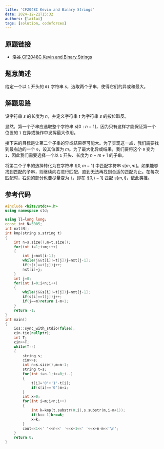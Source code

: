 ```yaml
---
title: 'CF2048C Kevin and Binary Strings'
date: 2024-12-21T15:32
authors: [lailai]
tags: [solution, codeforces]
---
```


## 原题链接

- [洛谷 CF2048C Kevin and Binary Strings](https://www.luogu.com.cn/problem/CF2048C)

<!-- truncate -->

## 题意简述

给定一个以 $\texttt{1}$ 开头的 $\texttt{01}$ 字符串 $s$，选取两个子串，使得它们的异或和最大。

## 解题思路

设字符串 $s$ 的长度为 $n$，并定义字符串 $t$ 为字符串 $s$ 的按位取反。

显然，第一个子串应选取整个字符串 $s[0:n-1]$，因为只有这样才能保证第一个位置的 $\texttt{1}$ 在异或操作中发挥最大作用。

接下来的目标是让第二个子串的异或结果尽可能大。为了实现这一点，我们需要找到最右边的一个 $\texttt{0}$，设其位置为 $m$。为了最大化异或结果，我们要将这个 $\texttt{0}$ 变为 $\texttt{1}$，因此我们需要选择一个以 $\texttt{1}$ 开头、长度为 $n-m+1$ 的子串。

将第二个子串的选择转化为在字符串 $t[0, m-1]$ 中匹配字符串 $s[m, m]$。如果能够找到匹配的子串，则继续向右进行匹配，直到无法再找到合适的匹配为止。在每次匹配时，右边的部分也要尽量变为 $\texttt{1}$，即在 $t[0, i-1]$ 匹配 $s[m, i]$，依此类推。

## 参考代码

```cpp
#include <bits/stdc++.h>
using namespace std;

using ll=long long;
const int N=5005;
int nxt[N];
int kmp(string s,string t)
{
	int n=s.size(),m=t.size();
	for(int i=1;i<m;i++)
	{
		int j=nxt[i-1];
		while(j&&t[i]!=t[j])j=nxt[j-1];
		if(t[i]==t[j])j++;
		nxt[i]=j;
	}
	int j=0;
	for(int i=0;i<n;i++)
	{
		while(j&&s[i]!=t[j])j=nxt[j-1];
		if(s[i]==t[j])j++;
		if(j==m)return i-m+1;
	}
	return -1;
}
int main()
{
	ios::sync_with_stdio(false);
	cin.tie(nullptr);
	int T;
	cin>>T;
	while(T--)
	{
		string s;
		cin>>s;
		int n=s.size(),m=n-1;
		string t=s;
		for(int i=n-1;i>=0;i--)
		{
			t[i]='0'+'1'-t[i];
			if(s[i]=='0')m=i;
		}
		int x=0;
		for(int i=m;i<n;i++)
		{
			int k=kmp(t.substr(0,i),s.substr(m,i-m+1));
			if(k==-1)break;
			x=k;
		}
		cout<<1<<' '<<n<<' '<<x+1<<' '<<x+n-m<<'\n';
	}
	return 0;
}
```
